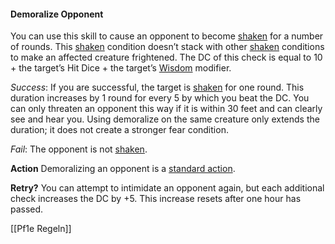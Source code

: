 #### Demoralize Opponent

You can use this skill to cause an opponent to become [shaken](https://www.d20pfsrd.com/gamemastering/conditions#TOC-Shaken) for a number of rounds. This [shaken](https://www.d20pfsrd.com/gamemastering/conditions#TOC-Shaken) condition doesn’t stack with other [shaken](https://www.d20pfsrd.com/gamemastering/conditions#TOC-Shaken) conditions to make an affected creature frightened. The DC of this check is equal to 10 + the target’s Hit Dice + the target’s [Wisdom](https://www.d20pfsrd.com/basics-ability-scores/ability-scores#TOC-Wisdom-Wis-) modifier.

_Success_: If you are successful, the target is [shaken](https://www.d20pfsrd.com/gamemastering/conditions#TOC-Shaken) for one round. This duration increases by 1 round for every 5 by which you beat the DC. You can only threaten an opponent this way if it is within 30 feet and can clearly see and hear you. Using demoralize on the same creature only extends the duration; it does not create a stronger fear condition.

_Fail_: The opponent is not [shaken](https://www.d20pfsrd.com/gamemastering/conditions#TOC-Shaken).

**Action** Demoralizing an opponent is a [standard action](https://www.d20pfsrd.com/gamemastering/combat#TOC-Standard-Actions).

**Retry?** You can attempt to intimidate an opponent again, but each additional check increases the DC by +5. This increase resets after one hour has passed.

[[Pf1e Regeln]]